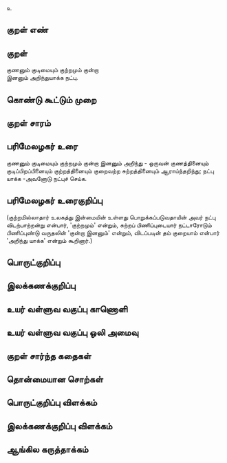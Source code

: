உ

## குறள் எண் 


## குறள் 
குணனும் குடிமையும் குற்றமும் குன்றா  
இனனும் அறிந்துயாக்க நட்பு.

## கொண்டு கூட்டும் முறை


## குறள் சாரம் 


## பரிமேலழகர் உரை
குணனும் குடிமையும் குற்றமும் குன்றா இனனும் அறிந்து - ஒருவன் குணத்தினையும் குடிப்பிறப்பினையும் குற்றத்தினையும் குறைவற்ற சுற்றத்தினையும் ஆராய்ந்தறிந்து; நட்பு யாக்க -அவனோடு நட்புச் செய்க. 
## பரிமேலழகர் உரைகுறிப்பு   
(குற்றமில்லாதார் உலகத்து இன்மையின் உள்ளது பொறுக்கப்படுவதாயின் அவர் நட்பு விடற்பாற்றன்று என்பார், 'குற்றமும்' என்றும், சுற்றப் பிணிப்புடையார் நட்டாரோடும் பிணிப்புண்டு வருதலின் 'குன்றா இனனும்' என்றும், விடப்படின் தம் குறையாம் என்பார் 'அறிந்து யாக்க' என்றும் கூறினார்.)

## பொருட்குறிப்பு 


## இலக்கணக்குறிப்பு  


## உயர் வள்ளுவ வகுப்பு காணொளி


## உயர் வள்ளுவ வகுப்பு ஒலி அமைவு 

 
## குறள் சார்ந்த கதைகள் 


## தொன்மையான சொற்கள்


## பொருட்குறிப்பு விளக்கம்


## இலக்கணக்குறிப்பு விளக்கம்


## ஆங்கில கருத்தாக்கம் 



